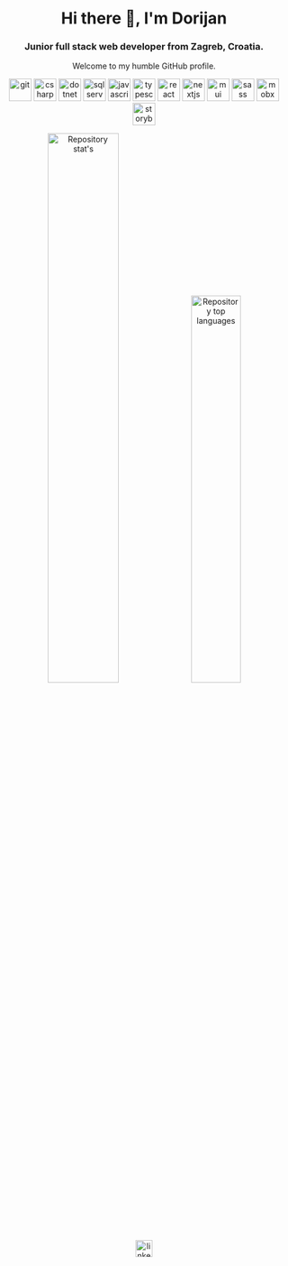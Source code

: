 <h1 align="center">Hi there 👋, I'm Dorijan</h1>
<h3 align="center">Junior full stack web developer from Zagreb, Croatia.</h3>

<!--
- 🔭 I’m currently working on ...
- 🌱 I’m currently learning React Native
- 👯 I’m looking to collaborate on ...
- 🤔 I’m looking for help with ...
- 💬 Ask me about ...
- 📫 How to reach me: ...
- 😄 Pronouns: ...
- ⚡ Fun fact: ...
-->

<p align="center">Welcome to my humble GitHub profile.</p>

<p align="center">
  <img src="https://cdn.jsdelivr.net/gh/devicons/devicon/icons/git/git-original.svg" alt="git" width="40" />
  <img src="https://cdn.jsdelivr.net/gh/devicons/devicon/icons/csharp/csharp-original.svg" alt="csharp" width="40" />
  <img src="https://cdn.jsdelivr.net/gh/devicons/devicon/icons/dotnetcore/dotnetcore-original.svg" alt="dotnet core" width="40" />
  <img src="https://cdn.jsdelivr.net/gh/devicons/devicon/icons/microsoftsqlserver/microsoftsqlserver-plain-wordmark.svg" alt="sqlserver" width="40" />
  <img src="https://cdn.jsdelivr.net/gh/devicons/devicon/icons/javascript/javascript-original.svg" alt="javascript" width="40" />
  <img src="https://cdn.jsdelivr.net/gh/devicons/devicon/icons/typescript/typescript-original.svg" alt="typescript" width="40" />
  <img src="https://cdn.jsdelivr.net/gh/devicons/devicon/icons/react/react-original-wordmark.svg" alt="react" width="40" />
  <img src="https://cdn.jsdelivr.net/gh/devicons/devicon/icons/nextjs/nextjs-original.svg" alt="nextjs" width="40" />
  <img src="https://cdn.jsdelivr.net/gh/devicons/devicon/icons/materialui/materialui-original.svg" alt="mui" width="40" />
  <img src="https://cdn.jsdelivr.net/gh/devicons/devicon/icons/sass/sass-original.svg" alt="sass" width="40" />
  <img src="https://mobx.js.org/assets/mobx.png" alt="mobx" alt="mobx" width="40" />
  <img src="https://cdn.jsdelivr.net/gh/devicons/devicon/icons/storybook/storybook-original.svg" alt="storybook" width="40" />
</p>

<div align="center">
  <img src="https://github-readme-stats.vercel.app/api?username=dorijanh&show_icons=true&count_private=true&theme=github_dark" alt="Repository stat's" width="50%" />
  <img src="https://github-readme-stats.vercel.app/api/top-langs/?username=dorijanh&layout=compact&theme=github_dark" alt="Repository top languages" width="42%" />
</div>

<p align="center">
  <a href="https://www.linkedin.com/in/dorijanh/" target="_blank">
    <img src="https://cdn.jsdelivr.net/gh/devicons/devicon/icons/linkedin/linkedin-original.svg" alt="linkedIn" width="30" />
  </a>
</p>
